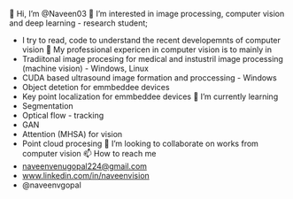 👋 Hi, I’m @Naveen03
👀 I’m interested in image processing, computer vision and deep learning - research student; 
-   I try to read, code to understand the recent developemnts of computer vision
🌱 My professional expericen in computer vision is to mainly in
  - Tradiitonal image procesing for medical and instustril image processing (machine vision) - Windows, Linux
  - CUDA based ultrasound image formation and proccessing - Windows
  - Object detetion  for emmbeddee devices
  - Key point localization for emmbeddee devices
🌱 I’m currently learning 
  - Segmentation
  - Optical flow - tracking
  - GAN
  - Attention (MHSA) for vision
  - Point cloud procesing
💞️ I’m looking to collaborate on works from computer vision 
📫 How to reach me
  - naveenvenugopal224@gmail.com
  - www.linkedin.com/in/naveenvision
  - @naveenvgopal

<!---
Naveen03/Naveen03 is a ✨ special ✨ repository because its `README.md` (this file) appears on your GitHub profile.
You can click the Preview link to take a look at your changes.
--->
